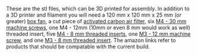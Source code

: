 These are the stl files, which can be 3D printed for assembly. In addition to a 3D printer and filament you will need a 120 mm x 120 mm x 25 mm (or greater) [box fan](https://www.amazon.com/dp/B092C65F3P?ref_=ppx_hzsearch_conn_dt_b_fed_asin_title_2&th=1), a cut piece of [activated carbon air filter](https://www.amazon.com/dp/B072KGWVJ6?ref_=ppx_hzsearch_conn_dt_b_fed_asin_title_1), six [M4 - 30 mm machine screws](https://www.amazon.com/Socket-Screws-Machine-Thread-Quantity/dp/B07NTKPGGS/ref=sr_1_3?crid=1905J4N36P56P&dib=eyJ2IjoiMSJ9.q81vjH0cPC4fCOEj5ajfllBGuuFVmLt-I7qvIydmH3zhGoieFpXXRpqQYvLKyvHaX3HD40XGW37UfrlEVkoiXMSCp5tMSLU0MLamlBNB5tBj2FLzFl7RvRscyZQKAgRRIbyDf3yWOg6py_CVriN70EL9aFfJvrQ3IjG3wV_qPOSTaGv7S7WVibtMVEO_ShEN21ubsa6kOLzyI6R2K5A4sQo5FnokfEB_0KNqt9i4J7w.GPGqZDN4k242YncAwiFsTYi43jl-JzdijDsjbaR-JaQ&dib_tag=se&keywords=m4+30mm+socket+head+cap+machine+screws&qid=1752929719&sprefix=m4+30mm+socket+head+cap+machine+screws%2Caps%2C112&sr=8-3), one M4 - 12mm (10mm or even 8 mm would work as well) threaded insert, five [M4 - 8 mm threaded inserts](https://www.amazon.com/uxcell-Threaded-Inserts-Knurled-Printing/dp/B0D9QCVBJB/ref=sr_1_3?crid=3E6O6VOODL0UT&dib=eyJ2IjoiMSJ9.O_AZOGfZQ87LkftrdDkE6F8ndIkrgmJbRNhIK6D666Q5nh-W2zF7iYYCs9kTkn53aV51o96QfY-w3bDVcehGCnmqMZJl1bP5dHAv4jAPYGkes7qpaBgx8MkcCqdbbHuZdK3_MZU_Up8utQO9FMsixdQqVLuVv9rQWbuf6zHBZV_PvBy36T0KgL1yecWhWGd00xi_jynQDc-iQ0W3ULuXiThFgSjxypW6AyKxUAtad2c.W33Zw0LuoAHyeEUq6gm1GTC0IPfBoGBlyAeGYOYL8Bo&dib_tag=se&keywords=m4%2B8mm%2Bthreaded%2Binserts&qid=1752930790&sprefix=m4%2B8mm%2Bthreaded%2Binsert%2Caps%2C147&sr=8-3&th=1), one [M3 - 12 mm machine screw](https://www.amazon.com/BNUOK-120pcs-Socket-Threads-Spanner/dp/B0DJQGVK8S/ref=sr_1_8?crid=8P6RWFU5QT7Q&dib=eyJ2IjoiMSJ9.XBVxtXZCu16yzamFewEx3VzeeFtF1kaIuUquAHtRSYunK9tZTSgfisNplo7mJrXND1i1xRvc6JpAaP8KaHNY3ePbgxpMt41LzmtsSif1QHZDDbviba5I_WUP08_woWI9rQAlZtXfbRiDhsplBIxM4LFP0DLVF5sSc7K3fvg-ijqwFx1gyMF26XeJux9_xp8XDe6DNLIDbcbl7vgWycDuSDZv6Y5LaGQv4ncPPQwhfVY.gRU0HUXTl7iuRNkXsT0WR9sZXS0DI0C8SZCdJIlyQEI&dib_tag=se&keywords=m3%2B12mm%2Bsocket%2Bhead&qid=1752930859&sprefix=m3%2B12mm%2Bsocke%2Caps%2C139&sr=8-8&th=1), and one [M3 - 8 mm threaded insert](https://www.amazon.com/uxcell-Knurled-Insert-Female-Embedding/dp/B09MCWQR86/ref=sr_1_3?crid=978PX7WLKYZK&dib=eyJ2IjoiMSJ9.KWK1_ywZxdr1wnuBlBH6xkkvKjTgEYl3OjaL5pyh0PO1cBinzfyLLno3hqlIQpYqWYfNKNZ1yItzmjGkNREonGGRzGP_-vRoiyM5pIgMgbRL8zcLnVQH_N3qtiFz9BW4yW0NtvXl0aMmFUHurA212SXyBnsW4ZelGaA7aEhsfnSLv1xfikHGKzij6xnNikpPYoDR2Ilbr7TVPLXTAVVDuU7MLx4Qza4TijzdRgBcrvg.z2729P76-DftroYoMCLnyf9hSwwpUPS5n3jJlPr_aLQ&dib_tag=se&keywords=m3%2B-%2B8%2Bmm%2Bthreaded%2Binserts&qid=1752930360&sprefix=m3%2B-%2B8%2Bmm%2Bthreaded%2Binserts%2Caps%2C119&sr=8-3&th=1). The amazon links refer to products that should be compatable with the current build. 
